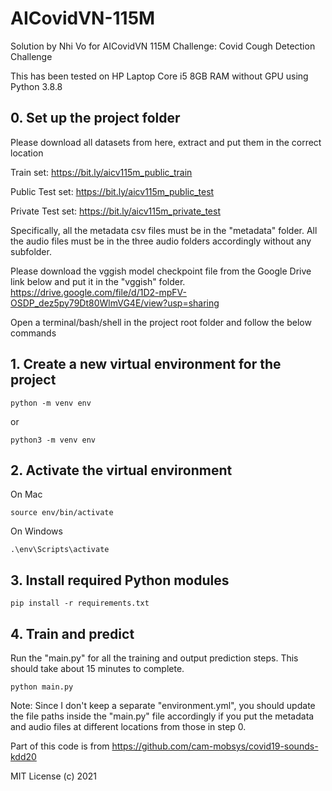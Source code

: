 # AICovidVN-115M
Solution by Nhi Vo for AICovidVN 115M Challenge: Covid Cough Detection Challenge

This has been tested on HP Laptop Core i5 8GB RAM without GPU using Python 3.8.8
 

## 0. Set up the project folder

Please download all datasets from here, extract and put them in the correct location

Train set: https://bit.ly/aicv115m_public_train

Public Test set: https://bit.ly/aicv115m_public_test

Private Test set: https://bit.ly/aicv115m_private_test

Specifically, all the metadata csv files must be in the "metadata" folder. All the audio files must be in the three audio folders accordingly without any subfolder.

Please download the vggish model checkpoint file from the Google Drive link below and put it in the "vggish" folder.
https://drive.google.com/file/d/1D2-mpFV-OSDP_dez5py79Dt80WlmVG4E/view?usp=sharing


Open a terminal/bash/shell in the project root folder and follow the below commands

## 1. Create a new virtual environment for the project
```
python -m venv env
```
or
```
python3 -m venv env
```

## 2. Activate the virtual environment

On Mac
```
source env/bin/activate
```

On Windows
```
.\env\Scripts\activate
```

## 3. Install required Python modules
```
pip install -r requirements.txt
```

## 4. Train and predict

Run the "main.py" for all the training and output prediction steps. This should take about 15 minutes to complete.
```
python main.py
```

Note: Since I don't keep a separate "environment.yml", you should update the file paths inside the "main.py" file accordingly if you put the metadata and audio files at different locations from those in step 0.



Part of this code is from https://github.com/cam-mobsys/covid19-sounds-kdd20

MIT License (c) 2021
